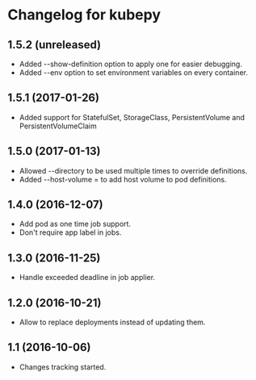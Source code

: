 Changelog for kubepy
=================

1.5.2 (unreleased)
------------------

- Added --show-definition option to apply one for easier debugging.
- Added --env option to set environment variables on every container.


1.5.1 (2017-01-26)
------------------

- Added support for StatefulSet, StorageClass, PersistentVolume and PersistentVolumeClaim


1.5.0 (2017-01-13)
------------------

- Allowed --directory <path> to be used multiple times to override definitions.
- Added --host-volume <name>=<path> to add host volume to pod definitions.


1.4.0 (2016-12-07)
------------------

- Add pod as one time job support.
- Don't require app label in jobs.


1.3.0 (2016-11-25)
------------------

- Handle exceeded deadline in job applier.


1.2.0 (2016-10-21)
------------------

- Allow to replace deployments instead of updating them.

1.1 (2016-10-06)
----------------

- Changes tracking started.
